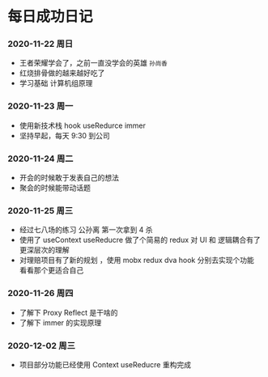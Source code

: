 # 每日成功日记

### 2020-11-22 周日

- 王者荣耀学会了，之前一直没学会的英雄 `孙尚香`
- 红烧排骨做的越来越好吃了
- 学习基础 计算机组原理

### 2020-11-23 周一

- 使用新技术栈 hook useRedurce immer
- 坚持早起，每天 9:30 到公司

### 2020-11-24 周二

- 开会的时候敢于发表自己的想法
- 聚会的时候能带动话题

### 2020-11-25 周三

- 经过七八场的练习 公孙离 第一次拿到 4 杀
- 使用了 useContext useReducre 做了个简易的 redux  对 UI 和 逻辑耦合有了更深层次的理解
- 对理赔项目有了新的规划 ，使用 mobx redux dva hook 分别去实现个功能 看看那个更适合自己

### 2020-11-26 周四

- 了解下 Proxy Reflect 是干啥的
- 了解下 immer 的实现原理


### 2020-12-02 周三 

- 项目部分功能已经使用 Context useReducre 重构完成 